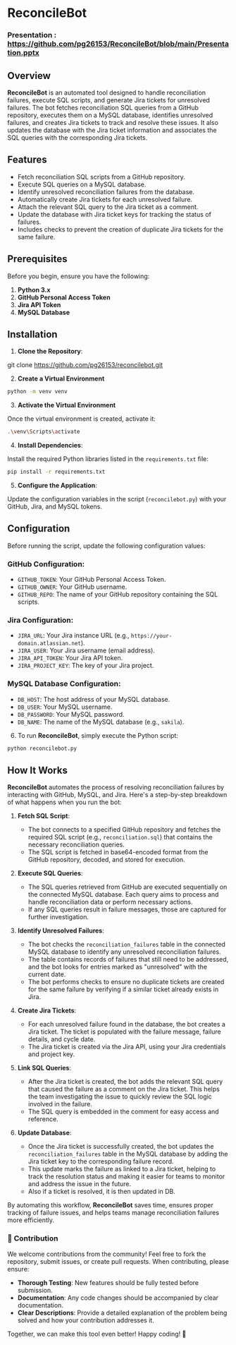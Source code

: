 # ReconcileBot

### Presentation : https://github.com/pg26153/ReconcileBot/blob/main/Presentation.pptx

## Overview

**ReconcileBot** is an automated tool designed to handle reconciliation failures, execute SQL scripts, and generate Jira tickets for unresolved failures. The bot fetches reconciliation SQL queries from a GitHub repository, executes them on a MySQL database, identifies unresolved failures, and creates Jira tickets to track and resolve these issues. It also updates the database with the Jira ticket information and associates the SQL queries with the corresponding Jira tickets.

## Features

- Fetch reconciliation SQL scripts from a GitHub repository.
- Execute SQL queries on a MySQL database.
- Identify unresolved reconciliation failures from the database.
- Automatically create Jira tickets for each unresolved failure.
- Attach the relevant SQL query to the Jira ticket as a comment.
- Update the database with Jira ticket keys for tracking the status of failures.
- Includes checks to prevent the creation of duplicate Jira tickets for the same failure.

## Prerequisites

Before you begin, ensure you have the following:

1. **Python 3.x**
2. **GitHub Personal Access Token**
3. **Jira API Token**
4. **MySQL Database**

## Installation

1. **Clone the Repository**:

git clone https://github.com/pg26153/reconcilebot.git

2. **Create a Virtual Environment**

```bash
python -m venv venv
```
3. **Activate the Virtual Environment**

Once the virtual environment is created, activate it:

```bash
.\venv\Scripts\activate
```
4. **Install Dependencies**:

Install the required Python libraries listed in the `requirements.txt` file:
```bash
pip install -r requirements.txt
```

5. **Configure the Application**:

Update the configuration variables in the script (`reconcilebot.py`) with your GitHub, Jira, and MySQL tokens.

## Configuration

Before running the script, update the following configuration values:

### GitHub Configuration:
- `GITHUB_TOKEN`: Your GitHub Personal Access Token.
- `GITHUB_OWNER`: Your GitHub username.
- `GITHUB_REPO`: The name of your GitHub repository containing the SQL scripts.

### Jira Configuration:
- `JIRA_URL`: Your Jira instance URL (e.g., `https://your-domain.atlassian.net`).
- `JIRA_USER`: Your Jira username (email address).
- `JIRA_API_TOKEN`: Your Jira API token.
- `JIRA_PROJECT_KEY`: The key of your Jira project.

### MySQL Database Configuration:
- `DB_HOST`: The host address of your MySQL database.
- `DB_USER`: Your MySQL username.
- `DB_PASSWORD`: Your MySQL password.
- `DB_NAME`: The name of the MySQL database (e.g., `sakila`).

6. To run **ReconcileBot**, simply execute the Python script:

```bash
python reconcilebot.py
```

## How It Works

**ReconcileBot** automates the process of resolving reconciliation failures by interacting with GitHub, MySQL, and Jira. Here's a step-by-step breakdown of what happens when you run the bot:

1. **Fetch SQL Script**:
   - The bot connects to a specified GitHub repository and fetches the required SQL script (e.g., `reconciliation.sql`) that contains the necessary reconciliation queries.
   - The SQL script is fetched in base64-encoded format from the GitHub repository, decoded, and stored for execution.

2. **Execute SQL Queries**:
   - The SQL queries retrieved from GitHub are executed sequentially on the connected MySQL database. Each query aims to process and handle reconciliation data or perform necessary actions.
   - If any SQL queries result in failure messages, those are captured for further investigation.

3. **Identify Unresolved Failures**:
   - The bot checks the `reconciliation_failures` table in the connected MySQL database to identify any unresolved reconciliation failures. 
   - The table contains records of failures that still need to be addressed, and the bot looks for entries marked as "unresolved" with the current date.
   - The bot performs checks to ensure no duplicate tickets are created for the same failure by verifying if a similar ticket already exists in Jira.

4. **Create Jira Tickets**:
   - For each unresolved failure found in the database, the bot creates a Jira ticket. The ticket is populated with the failure message, failure details, and cycle date.
   - The Jira ticket is created via the Jira API, using your Jira credentials and project key.

5. **Link SQL Queries**:
   - After the Jira ticket is created, the bot adds the relevant SQL query that caused the failure as a comment on the Jira ticket. This helps the team investigating the issue to quickly review the SQL logic involved in the failure.
   - The SQL query is embedded in the comment for easy access and reference.

6. **Update Database**:
   - Once the Jira ticket is successfully created, the bot updates the `reconciliation_failures` table in the MySQL database by adding the Jira ticket key to the corresponding failure record.
   - This update marks the failure as linked to a Jira ticket, helping to track the resolution status and making it easier for teams to monitor and address the issue in the future.
   - Also if a ticket is resolved, it is then updated in DB.

By automating this workflow, **ReconcileBot** saves time, ensures proper tracking of failure issues, and helps teams manage reconciliation failures more efficiently.

### 🤝 **Contribution**

We welcome contributions from the community! Feel free to fork the repository, submit issues, or create pull requests. When contributing, please ensure:

- **Thorough Testing**: New features should be fully tested before submission.
- **Documentation**: Any code changes should be accompanied by clear documentation.
- **Clear Descriptions**: Provide a detailed explanation of the problem being solved and how your contribution addresses it.

Together, we can make this tool even better! Happy coding! 🚀
